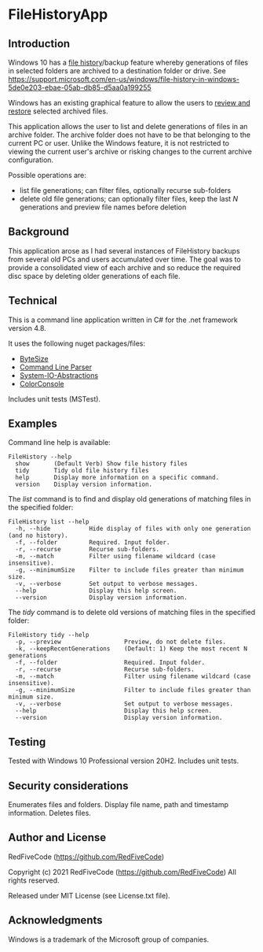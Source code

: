 # FileHistoryApp

## Introduction
Windows 10 has a [file history](https://support.microsoft.com/en-us/windows/file-history-in-windows-5de0e203-ebae-05ab-db85-d5aa0a199255)/backup feature whereby generations of files in selected folders are archived to a destination folder or drive.
See https://support.microsoft.com/en-us/windows/file-history-in-windows-5de0e203-ebae-05ab-db85-d5aa0a199255

Windows has an existing graphical feature to allow the users to [review and restore](https://support.microsoft.com/en-us/windows/backup-and-restore-in-windows-352091d2-bb9d-3ea3-ed18-52ef2b88cbef) selected archived files.

This application allows the user to list and delete generations of files in an archive folder. The archive folder does not have to be that belonging to the current PC or user.
Unlike the Windows feature, it is not restricted to viewing the current user's archive or risking changes to the current archive configuration.

Possible operations are:
* list file generations; can filter files, optionally recurse sub-folders
* delete old file generations; can optionally filter files, keep the last _N_ generations and preview file names before deletion

## Background
This application arose as I had several instances of FileHistory backups from several old PCs and users accumulated over time.
The goal was to provide a consolidated view of each archive and so reduce the required disc space by deleting older generations of each file.


## Technical
This is a command line application written in C# for the .net framework version 4.8.

It uses the following nuget packages/files:
* [ByteSize](https://github.com/omar/ByteSize)
* [Command Line Parser](https://github.com/commandlineparser/commandline)
* [System-IO-Abstractions](https://github.com/System-IO-Abstractions/System.IO.Abstractions)
* [ColorConsole](https://gist.github.com/RickStrahl/52c9ee43bd2723bcdf7bf4d24b029768)

Includes unit tests (MSTest).

## Examples
Command line help is available:

```
FileHistory --help
  show       (Default Verb) Show file history files
  tidy       Tidy old file history files
  help       Display more information on a specific command.
  version    Display version information.
```

The _list_ command is to find and display old generations of matching files in the specified folder:
```
FileHistory list --help
  -h, --hide           Hide display of files with only one generation (and no history).
  -f, --folder         Required. Input folder.
  -r, --recurse        Recurse sub-folders.
  -m, --match          Filter using filename wildcard (case insensitive).
  -g, --minimumSize    Filter to include files greater than minimum size.
  -v, --verbose        Set output to verbose messages.
  --help               Display this help screen.
  --version            Display version information.
```

The _tidy_ command is to delete old versions of matching files in the specified folder:
```
FileHistory tidy --help
  -p, --preview                  Preview, do not delete files.
  -k, --keepRecentGenerations    (Default: 1) Keep the most recent N generations
  -f, --folder                   Required. Input folder.
  -r, --recurse                  Recurse sub-folders.
  -m, --match                    Filter using filename wildcard (case insensitive).
  -g, --minimumSize              Filter to include files greater than minimum size.
  -v, --verbose                  Set output to verbose messages.
  --help                         Display this help screen.
  --version                      Display version information.
```


## Testing
Tested with Windows 10 Professional version 20H2.
Includes unit tests.

## Security considerations
Enumerates files and folders.
Display file name, path and timestamp information.
Deletes files.


## Author and License
RedFiveCode (https://github.com/RedFiveCode)

Copyright (c) 2021 RedFiveCode (https://github.com/RedFiveCode) All rights reserved.

Released under MIT License (see License.txt file).

## Acknowledgments
Windows is a trademark of the Microsoft group of companies.



